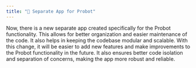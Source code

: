 ```yaml
---
title: "🌟 Separate App for Probot"
---
```


Now, there is a new separate app created specifically for the Probot functionality. This allows for better organization and easier maintenance of the code. It also helps in keeping the codebase modular and scalable. With this change, it will be easier to add new features and make improvements to the Probot functionality in the future. It also ensures better code isolation and separation of concerns, making the app more robust and reliable.